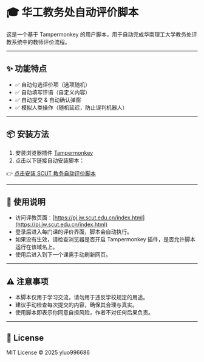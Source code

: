 # 🎓 华工教务处自动评价脚本

这是一个基于 Tampermonkey 的用户脚本，用于自动完成华南理工大学教务处评教系统中的教师评价流程。

---

## ✨ 功能特点

- ✅ 自动勾选评价项（选项随机）
- ✅ 自动填写评语（自定义内容）
- ✅ 自动提交 & 自动确认弹窗
- ✅ 模拟人类操作（随机延迟，防止误判机器人）

---

## 📦 安装方法

1. 安装浏览器插件 [Tampermonkey](https://www.tampermonkey.net/)
2. 点击以下链接自动安装脚本：

👉 [点击安装 SCUT 教务自动评价脚本](https://github.com/yluo996686/SCUT-auto-eval/raw/refs/heads/main/SCUT-auto-eval.user.js)

---

## 📄 使用说明

- 访问评教页面：[https://pj.jw.scut.edu.cn/index.html](https://pj.jw.scut.edu.cn/index.html)
- 登录后进入每门课的评价界面，脚本会自动执行。
- 如果没有生效，请检查浏览器是否开启 Tampermonkey 插件，是否允许脚本运行在该域名上。
- 使用后进入到下一个课需手动刷新网页。
  
---

## ⚠️ 注意事项

- 本脚本仅用于学习交流，请勿用于违反学校规定的用途。
- 建议手动检查每次提交的内容，确保其合理与真实。
- 使用脚本即表示你同意自担风险，作者不对任何后果负责。

---

## 📜 License

MIT License © 2025 yluo996686

